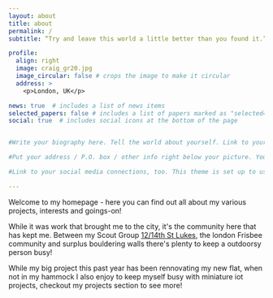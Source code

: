 ```yaml
---
layout: about
title: about
permalink: /
subtitle: “Try and leave this world a little better than you found it.” ~ BP

profile:
  align: right
  image: craig_gr20.jpg
  image_circular: false # crops the image to make it circular
  address: >
    <p>London, UK</p>

news: true  # includes a list of news items
selected_papers: false # includes a list of papers marked as "selected={true}"
social: true  # includes social icons at the bottom of the page


#Write your biography here. Tell the world about yourself. Link to your favorite [subreddit](http://reddit.com). You can put a picture in, too. The code is already in, just name your picture `prof_pic.jpg` and put it in the `img/` folder.

#Put your address / P.O. box / other info right below your picture. You can also disable any these elements by editing `profile` property of the YAML header of your `_pages/about.md`. Edit `_bibliography/papers.bib` and Jekyll will render your [publications page](/al-folio/publications/) automatically.

#Link to your social media connections, too. This theme is set up to use [Font Awesome icons](http://fortawesome.github.io/Font-Awesome/) and [Academicons](https://jpswalsh.github.io/academicons/), like the ones below. Add your Facebook, Twitter, LinkedIn, Google Scholar, or just disable all of them.

---
```

Welcome to my homepage - here you can find out all about my various projects, interests and goings-on! 

While it was work that brought me to the city, it's the community here that has kept me. Between my Scout Group <a href="westsidescouts.org" >12/14th St Lukes</a>, the london Frisbee community and surplus bouldering walls there's plenty to keep a outdoorsy person busy! 

While my big project this past year has been rennovating my new flat, when not in my hammock I also enjoy to keep myself busy with miniature iot projects, checkout my projects section to see more!